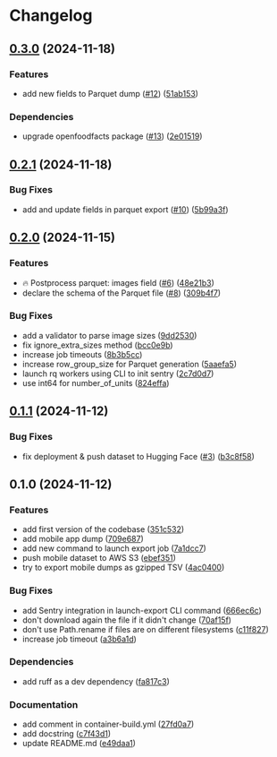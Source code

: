 # Changelog

## [0.3.0](https://github.com/openfoodfacts/openfoodfacts-exports/compare/v0.2.1...v0.3.0) (2024-11-18)


### Features

* add new fields to Parquet dump ([#12](https://github.com/openfoodfacts/openfoodfacts-exports/issues/12)) ([51ab153](https://github.com/openfoodfacts/openfoodfacts-exports/commit/51ab153fda91397b367cfabac29a5a20613067a8))


### Dependencies

* upgrade openfoodfacts package ([#13](https://github.com/openfoodfacts/openfoodfacts-exports/issues/13)) ([2e01519](https://github.com/openfoodfacts/openfoodfacts-exports/commit/2e015195ad9bbd98c7551e89865b8d1440bfebb9))

## [0.2.1](https://github.com/openfoodfacts/openfoodfacts-exports/compare/v0.2.0...v0.2.1) (2024-11-18)


### Bug Fixes

* add and update fields in parquet export ([#10](https://github.com/openfoodfacts/openfoodfacts-exports/issues/10)) ([5b99a3f](https://github.com/openfoodfacts/openfoodfacts-exports/commit/5b99a3fc2860cb55502cbc6992056850b42e5810))

## [0.2.0](https://github.com/openfoodfacts/openfoodfacts-exports/compare/v0.1.1...v0.2.0) (2024-11-15)


### Features

* :fire: Postprocess parquet: images field ([#6](https://github.com/openfoodfacts/openfoodfacts-exports/issues/6)) ([48e21b3](https://github.com/openfoodfacts/openfoodfacts-exports/commit/48e21b35312ef63f9cc3f913d1a8854ce5e00a51))
* declare the schema of the Parquet file ([#8](https://github.com/openfoodfacts/openfoodfacts-exports/issues/8)) ([309b4f7](https://github.com/openfoodfacts/openfoodfacts-exports/commit/309b4f73009424be65d712d2798f11bf7525d952))


### Bug Fixes

* add a validator to parse image sizes ([9dd2530](https://github.com/openfoodfacts/openfoodfacts-exports/commit/9dd25300b6d8c85004de39a1f1f36dab9f3e42fc))
* fix ignore_extra_sizes method ([bcc0e9b](https://github.com/openfoodfacts/openfoodfacts-exports/commit/bcc0e9be40ac8800136b063be24d943c33c7ac8e))
* increase job timeouts ([8b3b5cc](https://github.com/openfoodfacts/openfoodfacts-exports/commit/8b3b5cc420d404ae6effdc38892c330a0623e13b))
* increase row_group_size for Parquet generation ([5aaefa5](https://github.com/openfoodfacts/openfoodfacts-exports/commit/5aaefa5ee68083c6a7ffc8e4b0dbcfccd1fa1174))
* launch rq workers using CLI to init sentry ([2c7d0d7](https://github.com/openfoodfacts/openfoodfacts-exports/commit/2c7d0d76f16dd67cc2620f259c469a3a1afdf43e))
* use int64 for number_of_units ([824effa](https://github.com/openfoodfacts/openfoodfacts-exports/commit/824effa6565dede6faf68b60d999f6e12c5e6681))

## [0.1.1](https://github.com/openfoodfacts/openfoodfacts-exports/compare/v0.1.0...v0.1.1) (2024-11-12)


### Bug Fixes

* fix deployment & push dataset to Hugging Face ([#3](https://github.com/openfoodfacts/openfoodfacts-exports/issues/3)) ([b3c8f58](https://github.com/openfoodfacts/openfoodfacts-exports/commit/b3c8f58491007e3e8e6a4e266e1dacf90bcf02cf))

## 0.1.0 (2024-11-12)


### Features

* add first version of the codebase ([351c532](https://github.com/openfoodfacts/openfoodfacts-exports/commit/351c532e81f2f6f987fb4b0fa8e7b6b7d251baa7))
* add mobile app dump ([709e687](https://github.com/openfoodfacts/openfoodfacts-exports/commit/709e687184736c3a9938c1e91ca8105d4f64f4bc))
* add new command to launch export job ([7a1dcc7](https://github.com/openfoodfacts/openfoodfacts-exports/commit/7a1dcc769e11851749c9bff49ff58d7058999964))
* push mobile dataset to AWS S3 ([ebef351](https://github.com/openfoodfacts/openfoodfacts-exports/commit/ebef351881b39691398e44693d83211a1592fc51))
* try to export mobile dumps as gzipped TSV ([4ac0400](https://github.com/openfoodfacts/openfoodfacts-exports/commit/4ac04003dc350196a5f67a64174edd507fae497c))


### Bug Fixes

* add Sentry integration in launch-export CLI command ([666ec6c](https://github.com/openfoodfacts/openfoodfacts-exports/commit/666ec6c8f159848813a1cb111b9e759b691c68ad))
* don't download again the file if it didn't change ([70af15f](https://github.com/openfoodfacts/openfoodfacts-exports/commit/70af15fc3334812189169c7591d1fcc68e8f5dd8))
* don't use Path.rename if files are on different filesystems ([c11f827](https://github.com/openfoodfacts/openfoodfacts-exports/commit/c11f827d376a03ef96390f3848ec24b4b2d576aa))
* increase job timeout ([a3b6a1d](https://github.com/openfoodfacts/openfoodfacts-exports/commit/a3b6a1d63cce6e21d62721e1af872782ecea4a20))


### Dependencies

* add ruff as a dev dependency ([fa817c3](https://github.com/openfoodfacts/openfoodfacts-exports/commit/fa817c3192d4d49c498e7cc7611cb64d74756b80))


### Documentation

* add comment in container-build.yml ([27fd0a7](https://github.com/openfoodfacts/openfoodfacts-exports/commit/27fd0a7d2be48c4358db3dc4e7eea9e3fde2f825))
* add docstring ([c7f43d1](https://github.com/openfoodfacts/openfoodfacts-exports/commit/c7f43d1a7878b5ceaa2825795b450407cce2c191))
* update README.md ([e49daa1](https://github.com/openfoodfacts/openfoodfacts-exports/commit/e49daa17699956f50770df5da36defe7c7654935))
